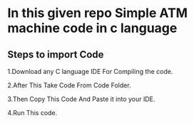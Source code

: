 # In this given repo Simple ATM machine code in c language #
## Steps to import Code ##
1.Download any C language  IDE For Compiling the code.

2.After This Take Code From Code Folder.

3.Then Copy This Code And Paste it into your IDE.

4.Run This code.

